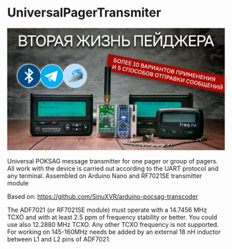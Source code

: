 # UniversalPagerTransmiter
![Preview](previ.jpg)

Universal POKSAG message transmitter for one pager or group of pagers. All work with the device is carried out according to the UART protocol and any terminal. Assembled on Arduino Nano and RF7021SE transmitter module

Based on: https://github.com/SinuXVR/arduino-pocsag-transcoder

The ADF7021 (or RF7021SE module) must operate with a 14.7456 MHz TCXO and with at least 2.5 ppm of frequency stability or better. You could use also 12.2880 MHz TCXO. Any other TCXO frequency is not supported.
For working on 145-160MHz needs be added by an external 18 nH inductor between L1 and L2 pins of ADF7021.

